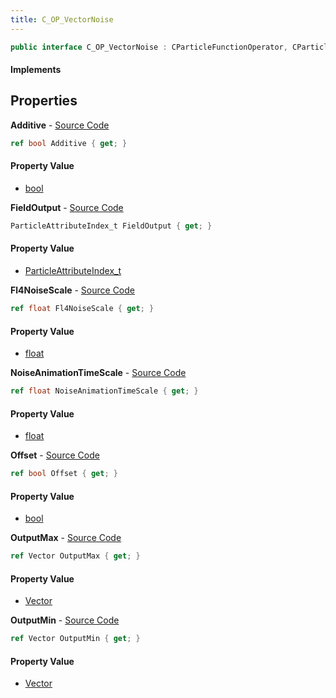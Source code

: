 ```yaml
---
title: C_OP_VectorNoise
---
```


```csharp
public interface C_OP_VectorNoise : CParticleFunctionOperator, CParticleFunction, ISchemaClass<CParticleFunction>, ISchemaClass<CParticleFunctionOperator>, ISchemaClass<C_OP_VectorNoise>, ISchemaField, ISchemaClass, INativeHandle
```

#### Implements

## Properties

**Additive** - [Source Code](https://github.com/swiftly-solution/swiftlys2/blob/main/managed/src/SwiftlyS2.Generated/Schemas/Interfaces/C_OP_VectorNoise.cs#L24)

```csharp
ref bool Additive { get; }
```

#### Property Value

- [bool](https://learn.microsoft.com/dotnet/api/system.boolean)

**FieldOutput** - [Source Code](https://github.com/swiftly-solution/swiftlys2/blob/main/managed/src/SwiftlyS2.Generated/Schemas/Interfaces/C_OP_VectorNoise.cs#L16)

```csharp
ParticleAttributeIndex_t FieldOutput { get; }
```

#### Property Value

- [ParticleAttributeIndex_t](/docs/api/shared/schemadefinitions/particleattributeindex_t)

**Fl4NoiseScale** - [Source Code](https://github.com/swiftly-solution/swiftlys2/blob/main/managed/src/SwiftlyS2.Generated/Schemas/Interfaces/C_OP_VectorNoise.cs#L22)

```csharp
ref float Fl4NoiseScale { get; }
```

#### Property Value

- [float](https://learn.microsoft.com/dotnet/api/system.single)

**NoiseAnimationTimeScale** - [Source Code](https://github.com/swiftly-solution/swiftlys2/blob/main/managed/src/SwiftlyS2.Generated/Schemas/Interfaces/C_OP_VectorNoise.cs#L28)

```csharp
ref float NoiseAnimationTimeScale { get; }
```

#### Property Value

- [float](https://learn.microsoft.com/dotnet/api/system.single)

**Offset** - [Source Code](https://github.com/swiftly-solution/swiftlys2/blob/main/managed/src/SwiftlyS2.Generated/Schemas/Interfaces/C_OP_VectorNoise.cs#L26)

```csharp
ref bool Offset { get; }
```

#### Property Value

- [bool](https://learn.microsoft.com/dotnet/api/system.boolean)

**OutputMax** - [Source Code](https://github.com/swiftly-solution/swiftlys2/blob/main/managed/src/SwiftlyS2.Generated/Schemas/Interfaces/C_OP_VectorNoise.cs#L20)

```csharp
ref Vector OutputMax { get; }
```

#### Property Value

- [Vector](/docs/api/shared/natives/vector)

**OutputMin** - [Source Code](https://github.com/swiftly-solution/swiftlys2/blob/main/managed/src/SwiftlyS2.Generated/Schemas/Interfaces/C_OP_VectorNoise.cs#L18)

```csharp
ref Vector OutputMin { get; }
```

#### Property Value

- [Vector](/docs/api/shared/natives/vector)

